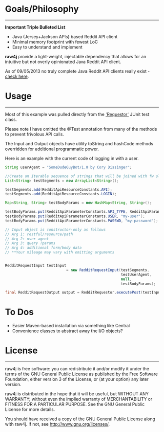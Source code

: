 # Goals/Philosophy
______________
**Important Triple Bulleted List**

- Java (Jersey+Jackson APIs) based Reddit API client
- Minimal memory footprint with fewest LoC
- Easy to understand and implement

**raw4j** provide a light-weight, injectable dependency that allows for an intuitive but not overly opinionated Java Reddit API client. 

As of 09/05/2013 no truly complete Java Reddit API clients really exist - [check here](https://github.com/reddit/reddit/wiki/API-Wrappers).


# Usage
______________
Most of this example was pulled directly from the ['Requestor'](https://github.com/corydissinger/raw4j/blob/master/src/test/java/com/cd/requestor/RedditRequestorTest.java) JUnit test class.

Please note I have omitted the @Test annotation from many of the methods to prevent frivolous API calls.

The Input and Output objects have utility toString and hashCode methods overridden for additional programmatic power.

Here is an example with the current code of logging in with a user.

```java
String userAgent = "SomeDudeGuyBot/1.0 by Cory Dissinger";

//Create an Iterable sequence of strings that will be joined with fw slash
List<String> testSegments = new ArrayList<String>();

testSegments.add(RedditApiResourceConstants.API);
testSegments.add(RedditApiResourceConstants.LOGIN);

Map<String, String> testBodyParams = new HashMap<String, String>();

testBodyParams.put(RedditApiParameterConstants.API_TYPE, RedditApiParameterConstants.JSON);
testBodyParams.put(RedditApiParameterConstants.USER, "my-user");
testBodyParams.put(RedditApiParameterConstants.PASSWD, "my-password");

// Input object is constructor-only as follows
// Arg 1: restful/resource/path
// Arg 2: user agent
// Arg 3: query ?params
// Arg 4: additional form/body data
// **Your mileage may vary with omitting arguments


RedditRequestInput testInput 
							= new RedditRequestInput(testSegments, 
													 testUserAgent, 
													 null,
													 testBodyParams);

final RedditRequestOutput output = RedditRequestor.executePost(testInput);

```

# To Dos
- Easier Maven-based installation via something like Central
- Convenience classes to abstract away the I/O objects?


# License
______________
raw4j is free software: you can redistribute it and/or modify
it under the terms of the GNU General Public License as published by
the Free Software Foundation, either version 3 of the License, or
(at your option) any later version.

raw4j is distributed in the hope that it will be useful,
but WITHOUT ANY WARRANTY; without even the implied warranty of
MERCHANTABILITY or FITNESS FOR A PARTICULAR PURPOSE.  See the
GNU General Public License for more details.

You should have received a copy of the GNU General Public License
along with raw4j.  If not, see <http://www.gnu.org/licenses/>.



